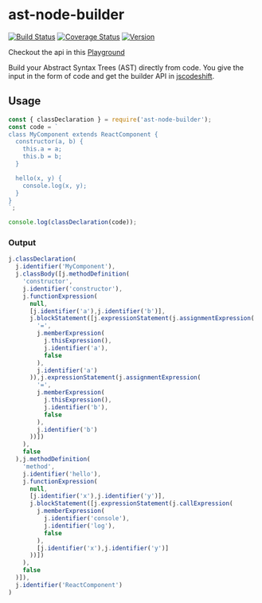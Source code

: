 # ast-node-builder

[![Build Status](https://img.shields.io/endpoint.svg?url=https%3A%2F%2Factions-badge.atrox.dev%2Frajasegar%2Fast-node-builder%2Fbadge&style=flat&label=build)](https://actions-badge.atrox.dev/rajasegar/ast-node-builder/goto)
[![Coverage Status](https://coveralls.io/repos/github/rajasegar/ast-node-builder/badge.svg?branch=master)](https://coveralls.io/github/rajasegar/ast-node-builder?branch=master)
[![Version](https://img.shields.io/npm/v/ast-node-builder.svg)](https://npmjs.org/package/ast-node-builder)

Checkout the api in this [Playground](https://rajasegar.github.io/ast-builder/)

Build your Abstract Syntax Trees (AST) directly from code. 
You give the input in the form of code and get the builder API in [jscodeshift](https://github.com/facebook/jscodeshift).

## Usage
```js
const { classDeclaration } = require('ast-node-builder');
const code = `
class MyComponent extends ReactComponent {
  constructor(a, b) {
    this.a = a;
    this.b = b;
  }

  hello(x, y) {
    console.log(x, y);
  }
}
`;

console.log(classDeclaration(code));
```

### Output
```js
j.classDeclaration(
  j.identifier('MyComponent'),
  j.classBody([j.methodDefinition(
    'constructor',
    j.identifier('constructor'),
    j.functionExpression(
      null,
      [j.identifier('a'),j.identifier('b')],
      j.blockStatement([j.expressionStatement(j.assignmentExpression(
        '=',
        j.memberExpression(
          j.thisExpression(),
          j.identifier('a'),
          false
        ),
        j.identifier('a')
      )),j.expressionStatement(j.assignmentExpression(
        '=',
        j.memberExpression(
          j.thisExpression(),
          j.identifier('b'),
          false
        ),
        j.identifier('b')
      ))])
    ),
    false
  ),j.methodDefinition(
    'method',
    j.identifier('hello'),
    j.functionExpression(
      null,
      [j.identifier('x'),j.identifier('y')],
      j.blockStatement([j.expressionStatement(j.callExpression(
        j.memberExpression(
          j.identifier('console'),
          j.identifier('log'),
          false
        ),
        [j.identifier('x'),j.identifier('y')]
      ))])
    ),
    false
  )]),
  j.identifier('ReactComponent')
)

```



